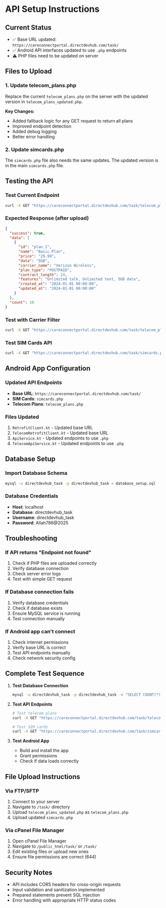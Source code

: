 # API Setup Instructions

## Current Status
- ✅ Base URL updated: `https://careconnectportal.directdevhub.com/task/`
- ✅ Android API interfaces updated to use `.php` endpoints
- ⚠️ PHP files need to be updated on server

## Files to Upload

### 1. Update telecom_plans.php
Replace the current `telecom_plans.php` on the server with the updated version in `telecom_plans_updated.php`.

**Key Changes:**
- Added fallback logic for any GET request to return all plans
- Improved endpoint detection
- Added debug logging
- Better error handling

### 2. Update simcards.php
The `simcards.php` file also needs the same updates. The updated version is in the main `simcards.php` file.

## Testing the API

### Test Current Endpoint
```bash
curl -X GET "https://careconnectportal.directdevhub.com/task/telecom_plans.php"
```

### Expected Response (after upload)
```json
{
  "success": true,
  "data": [
    {
      "id": "plan_1",
      "name": "Basic Plan",
      "price": "29.99",
      "data": "5GB",
      "carrier_name": "Verizon Wireless",
      "plan_type": "POSTPAID",
      "contract_length": 24,
      "features": "Unlimited talk, Unlimited text, 5GB data",
      "created_at": "2024-01-01 00:00:00",
      "updated_at": "2024-01-01 00:00:00"
    }
  ],
  "count": 10
}
```

### Test with Carrier Filter
```bash
curl -X GET "https://careconnectportal.directdevhub.com/task/telecom_plans.php?carrier=Verizon"
```

### Test SIM Cards API
```bash
curl -X GET "https://careconnectportal.directdevhub.com/task/simcards.php"
```

## Android App Configuration

### Updated API Endpoints
- **Base URL**: `https://careconnectportal.directdevhub.com/task/`
- **SIM Cards**: `simcards.php`
- **Telecom Plans**: `telecom_plans.php`

### Files Updated
1. `RetrofitClient.kt` - Updated base URL
2. `TelecomRetrofitClient.kt` - Updated base URL
3. `ApiService.kt` - Updated endpoints to use `.php`
4. `TelecomApiService.kt` - Updated endpoints to use `.php`

## Database Setup

### Import Database Schema
```bash
mysql -u directdevhub_task -p directdevhub_task < database_setup.sql
```

### Database Credentials
- **Host**: localhost
- **Database**: directdevhub_task
- **Username**: directdevhub_task
- **Password**: Allah786@2025

## Troubleshooting

### If API returns "Endpoint not found"
1. Check if PHP files are uploaded correctly
2. Verify database connection
3. Check server error logs
4. Test with simple GET request

### If Database connection fails
1. Verify database credentials
2. Check if database exists
3. Ensure MySQL service is running
4. Test connection manually

### If Android app can't connect
1. Check internet permissions
2. Verify base URL is correct
3. Test API endpoints manually
4. Check network security config

## Complete Test Sequence

1. **Test Database Connection**
   ```bash
   mysql -u directdevhub_task -p directdevhub_task -e "SELECT COUNT(*) FROM telecom_plans;"
   ```

2. **Test API Endpoints**
   ```bash
   # Test telecom plans
   curl -X GET "https://careconnectportal.directdevhub.com/task/telecom_plans.php"
   
   # Test SIM cards
   curl -X GET "https://careconnectportal.directdevhub.com/task/simcards.php"
   ```

3. **Test Android App**
   - Build and install the app
   - Grant permissions
   - Check if data loads correctly

## File Upload Instructions

### Via FTP/SFTP
1. Connect to your server
2. Navigate to `/task/` directory
3. Upload `telecom_plans_updated.php` as `telecom_plans.php`
4. Upload updated `simcards.php`

### Via cPanel File Manager
1. Open cPanel File Manager
2. Navigate to `/public_html/task/` or `/task/`
3. Edit existing files or upload new ones
4. Ensure file permissions are correct (644)

## Security Notes
- API includes CORS headers for cross-origin requests
- Input validation and sanitization implemented
- Prepared statements prevent SQL injection
- Error handling with appropriate HTTP status codes 